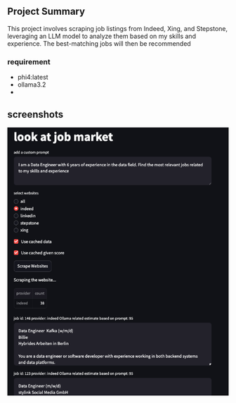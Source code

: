 ## Project Summary
This project involves scraping job listings from Indeed, Xing, and Stepstone, leveraging an LLM model to analyze them based on my skills and experience. The best-matching jobs will then be recommended


### requirement
- phi4:latest
- ollama3.2
- 


## screenshots
![image](./images/Screenshot.png)